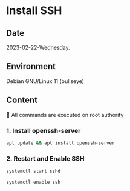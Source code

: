 # Install SSH

## Date

2023-02-22-Wednesday.

## Environment

Debian GNU/Linux 11 (bullseye)

## Content

:key: All commands are executed on root authority

### 1. Install openssh-server

```Bash
apt update && apt install openssh-server
```

### 2. Restart and Enable SSH

```Bash
systemctl start sshd
```

```Bash
systemctl enable ssh
```

